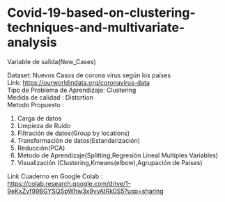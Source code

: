 # Covid-19-based-on-clustering-techniques-and-multivariate-analysis
Variable de salida(New_Cases)


Dataset: Nuevos Casos de corona virus según los países <br/>
Link: https://ourworldindata.org/coronavirus-data <br/>
Tipo de Problema de Aprendizaje: Clustering <br/>
Medida de calidad : Distortion <br/>
Metodo Propuesto : 

1. Carga de datos 
2. Limpieza de Ruido
3. Filtración de datos(Group by locations)
4. Transformación de datos(Estandarización)
5. Reducción(PCA)<br>
6. Metodo de Aprendizaje(Splitting,Regresión Lineal Multiples Variables)
7. Visualización (Clustering,Kmeans(elbow),Agrupación de Paises) 



Link  Cuaderno  en Google Colab : https://colab.research.google.com/drive/1-9eKxZyf99BGYSQSpWhw3x9yvAtRk0S5?usp=sharing
